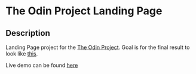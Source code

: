 # The Odin Project Landing Page

## Description

Landing Page project for the [The Odin Project](https://www.theodinproject.com/lessons/foundations-landing-page).
Goal is for the final result to look like [this](https://cdn.statically.io/gh/TheOdinProject/curriculum/81a5d553f4073e593d23a6ab00d50eef8620796d/foundations/html_css/project/imgs/01.png).

Live demo can be found [here](https://rabeyrathna.github.io/TOP-Landing-Page/)
